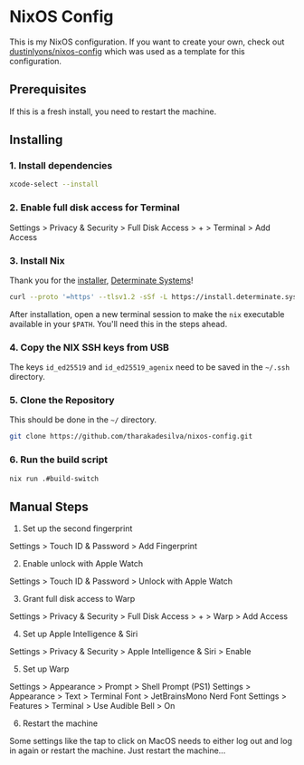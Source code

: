 # NixOS Config

This is my NixOS configuration. If you want to create your own, check out [dustinlyons/nixos-config](https://github.com/dustinlyons/nixos-config) which was used as a template for this configuration.

## Prerequisites

If this is a fresh install, you need to restart the machine.

## Installing

### 1. Install dependencies

```sh
xcode-select --install
```

### 2. Enable full disk access for Terminal

Settings > Privacy & Security > Full Disk Access > + > Terminal > Add Access

### 3. Install Nix

Thank you for the [installer](https://zero-to-nix.com/concepts/nix-installer), [Determinate Systems](https://determinate.systems/)!

```sh
curl --proto '=https' --tlsv1.2 -sSf -L https://install.determinate.systems/nix | sh -s -- install
```
After installation, open a new terminal session to make the `nix` executable available in your `$PATH`. You'll need this in the steps ahead.

### 4. Copy the NIX SSH keys from USB

The keys `id_ed25519` and `id_ed25519_agenix` need to be saved in the `~/.ssh` directory.

### 5. Clone the Repository 

This should be done in the `~/` directory.

```sh
git clone https://github.com/tharakadesilva/nixos-config.git
```

### 6. Run the build script

```sh
nix run .#build-switch
```

## Manual Steps

1. Set up the second fingerprint

Settings > Touch ID & Password > Add Fingerprint

2. Enable unlock with Apple Watch

Settings > Touch ID & Password > Unlock with Apple Watch

3. Grant full disk access to Warp

Settings > Privacy & Security > Full Disk Access > + > Warp > Add Access

4. Set up Apple Intelligence & Siri

Settings > Privacy & Security > Apple Intelligence & Siri > Enable

<!-- TODO set the info and also how to set up chatgpt -->

5. Set up Warp

Settings > Appearance > Prompt > Shell Prompt (PS1)
Settings > Appearance > Text > Terminal Font > JetBrainsMono Nerd Font
Settings > Features > Terminal > Use Audible Bell > On

6. Restart the machine

Some settings like the tap to click on MacOS needs to either log out and log in again or restart the machine. Just restart the machine...
